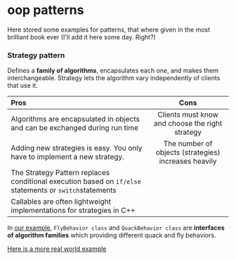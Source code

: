 # oop patterns

Here stored some examples for patterns, that where given in the most brilliant book ever
(I'll add it here some day. Right?)

### Strategy pattern

Defines a **family of algorithms**, encapsulates each one, and makes them interchangeable.
Strategy lets the algorithm vary independently of clients that use it.

| Pros                                                                                                    |                         Cons                         |
|:--------------------------------------------------------------------------------------------------------|:----------------------------------------------------:|
| Algorithms are encapsulated in objects and can be exchanged during run time                             |   Clients must know and choose the right strategy    |
| Adding new strategies is easy. You only have to implement a new strategy.                               | The number of objects (strategies) increases heavily |
| The Strategy Pattern replaces conditional execution based on `if/else `statements or `switch`statements |                                                      |
| Callables are often lightweight implementations for strategies in C++                                   |                                                      |

In [our example](https://github.com/PrincesaPypka/oop-patterns/tree/main/strategy-pattern), 
`FlyBehavior class` and `QuackBehavior class` are **interfaces of algorithm families** which providing different quack and fly behaviors.

[Here is a more real world example]()

